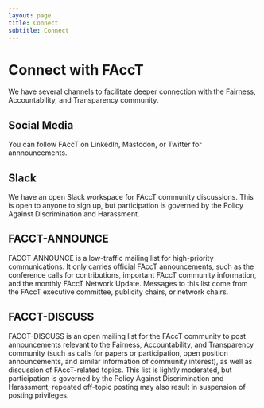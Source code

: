 ```yaml
---
layout: page
title: Connect
subtitle: Connect
---
```


# Connect with FAccT
We have several channels to facilitate deeper connection with the Fairness, Accountability, and Transparency community.

## Social Media
You can follow FAccT on LinkedIn, Mastodon, or Twitter for annnouncements.

## Slack
We have an open Slack workspace for FAccT community discussions. This is open to anyone to sign up, but participation is governed by the Policy Against Discrimination and Harassment.

## FACCT-ANNOUNCE
FACCT-ANNOUNCE is a low-traffic mailing list for high-priority communications. It only carries official FAccT announcements, such as the conference calls for contributions, important FAccT community information, and the monthly FAccT Network Update. Messages to this list come from the FAccT executive committee, publicity chairs, or network chairs.

## FACCT-DISCUSS
FACCT-DISCUSS is an open mailing list for the FAccT community to post announcements relevant to the Fairness, Accountability, and Transparency community (such as calls for papers or participation, open position announcements, and similar information of community interest), as well as discussion of FAccT-related topics. This list is lightly moderated, but participation is governed by the Policy Against Discrimination and Harassment; repeated off-topic posting may also result in suspension of posting privileges.

